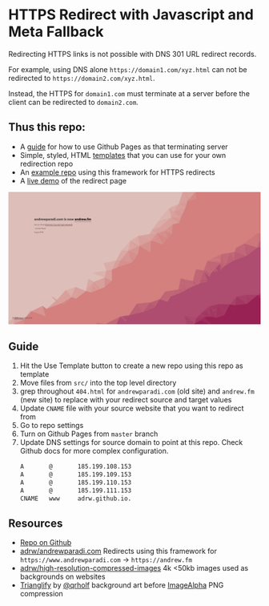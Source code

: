 HTTPS Redirect with Javascript and Meta Fallback
===

Redirecting HTTPS links is not possible with DNS 301 URL redirect records.

For example, using DNS alone `https://domain1.com/xyz.html` can not be redirected to `https://domain2.com/xyz.html`.

Instead, the HTTPS for `domain1.com` must terminate at a server before the client can be redirected to `domain2.com`.

Thus this repo: 
---
- A [guide](#guide) for how to use Github Pages as that terminating server
- Simple, styled, HTML [templates](./src) that you can use for your own redirection repo
- An [example repo](https://github.com/adrw/andrewparadi.com) using this framework for HTTPS redirects
- A [live demo](https://www.andrewparadi.com/#noredirect) of the redirect page

![Styled HTTPS Redirect for andrewparadi.com](/redirect.png)

Guide
---
1. Hit the Use Template button to create a new repo using this repo as template
1. Move files from `src/` into the top level directory
1. grep throughout `404.html` for `andrewparadi.com` (old site) and `andrew.fm` (new site) to replace with your redirect source and target values
1. Update `CNAME` file with your source website that you want to redirect from
1. Go to repo settings
1. Turn on Github Pages from `master` branch
1. Update DNS settings for source domain to point at this repo. Check Github docs for more complex configuration.
    ```
    A       @       185.199.108.153
    A       @       185.199.109.153
    A       @       185.199.110.153
    A       @       185.199.111.153
    CNAME   www     adrw.github.io.   
    ```

Resources
---
- [Repo on Github](https://github.com/adrw/https-redirect-javascript-with-meta-fallback)
- [adrw/andrewparadi.com](https://github.com/adrw/andrewparadi.com) Redirects using this framework for `https://www.andrewparadi.com` -> `https://andrew.fm`
- [adrw/high-resolution-compressed-images](https://github.com/adrw/high-resolution-compressed-images) 4k <50kb images used as backgrounds on websites
- [Trianglify](https://github.com/qrohlf/trianglify) by [@qrholf](http://qrohlf.com/) background art before [ImageAlpha](https://pngmini.com/) PNG compression
